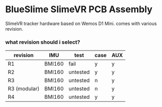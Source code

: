 # BlueSlime SlimeVR PCB Assembly
SlimeVR tracker hardware based on Wemos D1 Mini. comes with various revision.
### what revision should i select?
| revision | IMU | test | case | AUX |
|---------|-----|------|------|-----|
| R1 | BMI160 | fail | y | y |
| R2 | BMI160 | untested | y | y | 
| R3 | BMI160 | untested | n | y |
| R3 (modular) | BMI160 | untested | n | y |
| R4 | BMI160 | untested | y | y |